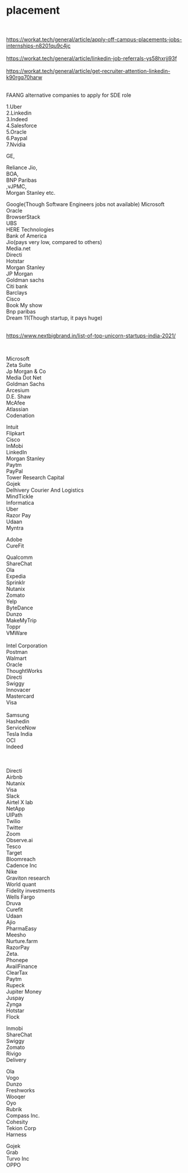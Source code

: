 # placement

<br/><br/>
https://workat.tech/general/article/apply-off-campus-placements-jobs-internships-n8201qu9c4jc
<br/><br/>
https://workat.tech/general/article/linkedin-job-referrals-ys58hxrjj93f
<br/><br/>
https://workat.tech/general/article/get-recruiter-attention-linkedin-k90rgq70harw
<br/><br/>

FAANG alternative companies to apply for SDE role

1.Uber<br/>
2.Linkedin<br/>
3.Indeed<br/>
4.Salesforce<br/>
5.Oracle<br/>
6.Paypal<br/>
7.Nvidia<br/>

GE,<br/>

Reliance Jio, <br/>
BOA,<br/>
BNP Paribas<br/>
,vJPMC, <br/>
Morgan Stanley etc.<br/>

Google(Though Software Engineers jobs not available)
Microsoft<br/>
Oracle<br/>
BrowserStack<br/>
UBS<br/>
HERE Technologies<br/>
Bank of America<br/>
Jio(pays very low, compared to others)<br/>
Media.net<br/>
Directi<br/>
Hotstar<br/>
Morgan Stanley<br/>
JP Morgan<br/>
Goldman sachs<br/>
Citi bank<br/>
Barclays<br/>
Cisco<br/>
Book My show<br/>
Bnp paribas<br/>
Dream 11(Though startup, it pays huge)<br/>
<br/>

https://www.nextbigbrand.in/list-of-top-unicorn-startups-india-2021/

<br/>

Microsoft
<br/>
Zeta Suite
<br/>
Jp Morgan & Co
<br/>
Media Dot Net
<br/>
Goldman Sachs
<br/>
Arcesium
<br/>
D.E. Shaw
<br/>
McAfee
<br/>
Atlassian
<br/>
Codenation
<br/>

Intuit
<br/>
Flipkart
<br/>
Cisco<br/>
InMobi<br/>
LinkedIn<br/>
Morgan Stanley<br/>
Paytm<br/>
PayPal<br/>
Tower Research Capital<br/>
Gojek<br/>
Delhivery Courier And Logistics<br/>
MindTickle<br/>
Informatica<br/>
Uber<br/>
Razor Pay<br/>
Udaan<br/>
Myntra<br/>

Adobe<br/>
CureFit<br/>

Qualcomm<br/>
ShareChat<br/>
Ola<br/>
Expedia<br/>
Sprinklr<br/>
Nutanix<br/>
Zomato<br/>
Yelp<br/>
ByteDance<br/>
Dunzo<br/>
MakeMyTrip<br/>
Toppr<br/>
VMWare<br/><br/>
Intel Corporation<br/>
Postman<br/>
Walmart<br/>
Oracle<br/>
ThoughtWorks<br/>
Directi<br/>
Swiggy<br/>
Innovacer<br/>
Mastercard<br/>
Visa<br/><br/>
Samsung<br/>
Hashedin<br/>
ServiceNow <br/>
Tesla India <br/>
OCI <br/>
Indeed <br/><br/><br/>

Directi<br/>
Airbnb<br/>
Nutanix<br/>
Visa<br/>
Slack<br/>
Airtel X lab <br/>
NetApp <br/>
UIPath <br/>
Twilio 
<br/>
Twitter <br/>
Zoom <br/>
Observe.ai <br/>
Tesco <br/>
Target <br/>
Bloomreach <br/>
Cadence Inc <br/>
Nike <br/>
Graviton research <br/>
World quant <br/>
Fidelity investments<br/>
Wells Fargo <br/>
Druva <br/>
Curefit 
<br/>
Udaan <br/>
Ajio 
<br/>
PharmaEasy <br/>
Meesho <br/>
Nurture.farm <br/>
RazorPay <br/>
Zeta. <br/>
Phonepe <br/>
AvailFinance <br/>
ClearTax <br/>
Paytm <br/>
Rupeck <br/>
Jupiter Money <br/>
Juspay <br/>
Zynga <br/>
Hotstar <br/>
Flock <br/>

Inmobi <br/>
ShareChat <br/>
Swiggy <br/>
Zomato <br/>
Rivigo <br/>
Delivery <br/>

Ola <br/>
Vogo <br/>
Dunzo <br/>
Freshworks <br/>
Wooqer <br/>
Oyo 
<br/>
Rubrik <br/>
Compass Inc. <br/>
Cohesity <br/>
Tekion Corp<br/>
Harness <br/>

Gojek <br/>
Grab <br/>
Turvo Inc <br/>
OPPO <br/>
